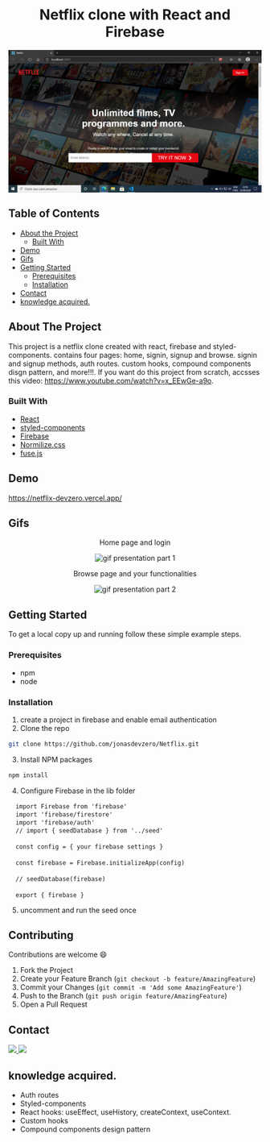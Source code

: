 <h1 align="center">Netflix clone with React and Firebase</h1>

<img src="https://github.com/jonasdevzero/Netflix/blob/master/readmeFiles/presentationImageForGitHub.png" alt="image presentation" align="center" />


<!-- TABLE OF CONTENTS -->
## Table of Contents

* [About the Project](#about-the-project)
  * [Built With](#built-with)
* [Demo](#demo)
* [Gifs](#gifs)
* [Getting Started](#getting-started)
  * [Prerequisites](#prerequisites)
  * [Installation](#installation)
* [Contact](#contact)
* [knowledge acquired.](#knowledge-acquired)

<!-- ABOUT THE PROJECT -->
## About The Project

This project is a netflix clone created with react, firebase and styled-components. contains four pages: home, signin, signup and browse. signin and signup methods, auth routes. custom hooks, compound components disgn pattern, and more!!!. If you want do this project from scratch, accsses this video: https://www.youtube.com/watch?v=x_EEwGe-a9o.

### Built With
* [React](https://reactjs.org/)
* [styled-components](https://styled-components.com/)
* [Firebase](https://firebase.google.com/)
* [Normilize.css](https://github.com/necolas/normalize.css/)
* [fuse.js](https://fusejs.io/)

## Demo
https://netflix-devzero.vercel.app/


<!-- PRESENTATION -->
## Gifs

<p align="center">Home page and login</p>
<p align="center"><img src="https://github.com/jonasdevzero/Netflix/blob/master/readmeFiles/presentation-part1.gif" alt="gif presentation part 1"/></p>
<p align="center">Browse page and your functionalities</p>
<p align="center"><img src="https://github.com/jonasdevzero/Netflix/blob/master/readmeFiles/presentation-part2.gif" alt="gif presentation part 2"/></p>


<!-- GETTING STARTED -->
## Getting Started
To get a local copy up and running follow these simple example steps.

### Prerequisites
* npm
* node

### Installation

1. create a project in firebase and enable email authentication
2. Clone the repo
```sh
git clone https://github.com/jonasdevzero/Netflix.git
```
3. Install NPM packages
```sh
npm install
```
4. Configure Firebase in the lib folder
```JS
  import Firebase from 'firebase'
  import 'firebase/firestore'
  import 'firebase/auth'
  // import { seedDatabase } from '../seed'

  const config = { your firebase settings }

  const firebase = Firebase.initializeApp(config)

  // seedDatabase(firebase)

  export { firebase }
```
5. uncomment and run the seed once

<!-- CONTRIBUTING -->
## Contributing
Contributions are welcome :smile:

1. Fork the Project
2. Create your Feature Branch (`git checkout -b feature/AmazingFeature`)
3. Commit your Changes (`git commit -m 'Add some AmazingFeature'`)
4. Push to the Branch (`git push origin feature/AmazingFeature`)
5. Open a Pull Request

<!-- CONTACT -->
## Contact

<a target="_blank" href="https://www.linkedin.com/in/jonas-de-oliveira-0561961ab/">
 <img src="https://img.shields.io/badge/linkedin-%230077B5.svg?&style=for-the-badge&logo=linkedin&logoColor=white" />
</a>
<a target="_blank" href="mailto:jonasdevzero@gmail.com">
 <img src="https://img.shields.io/badge/gmail-D14836?&style=for-the-badge&logo=gmail&logoColor=white" />
</a>  





<!-- ACKNOWLEDGEMENTS -->
## knowledge acquired.

- Auth routes
- Styled-components
- React hooks: useEffect, useHistory, createContext, useContext.
- Custom hooks
- Compound components design pattern
